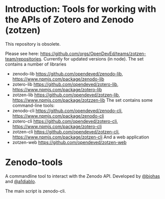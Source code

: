 # Introduction: Tools for working with the APIs of Zotero and Zenodo (zotzen)

This repository is obsolete. 

Please see here: https://github.com/orgs/OpenDevEd/teams/zotzen-team/repositories. Currently for updated versions (in node). The set contains a number of libraries
- zenodo-lib https://github.com/opendeved/zenodo-lib, https://www.npmjs.com/package/zenodo-lib
- zotero-lib https://github.com/opendeved/zotero-lib, https://www.npmjs.com/package/zotero-lib
- zotzen-lib https://github.com/opendeved/zotzen-lib, https://www.npmjs.com/package/zotzzen-lib
The set contains some command-line tools:
- zenodo-cli https://github.com/opendeved/zenodo-cli, https://www.npmjs.com/package/zenodo-cli
- zotero-cli  https://github.com/opendeved/zotero-cli, https://www.npmjs.com/package/zotero-cli
- zotzen-cli  https://github.com/opendeved/zotzen-cli, https://www.npmjs.com/package/zotzen-cli
And a web application
- zotzen-web https://github.com/opendeved/zotzen-web

# Zenodo-tools

A commandline tool to interact with the Zenodo API. Developed by [@bjohas](https://github.com/bjohas) and [@a1diablo](https://github.com/a1diablo).


The main script is zenodo-cli.
